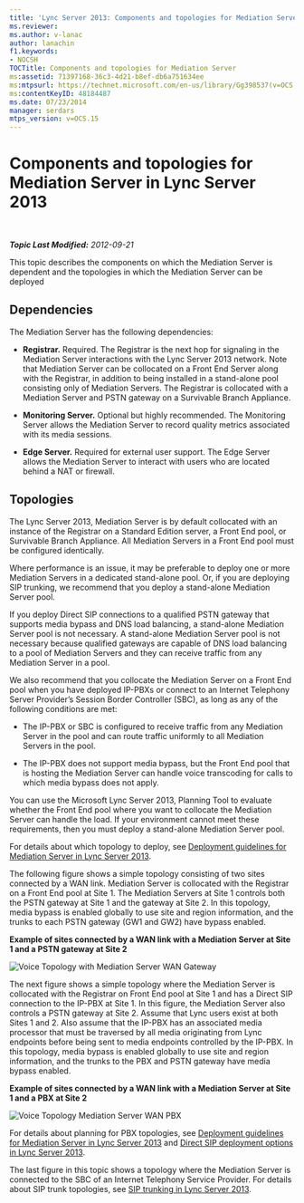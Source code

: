 ```yaml
---
title: 'Lync Server 2013: Components and topologies for Mediation Server'
ms.reviewer: 
ms.author: v-lanac
author: lanachin
f1.keywords:
- NOCSH
TOCTitle: Components and topologies for Mediation Server
ms:assetid: 71397168-36c3-4d21-b8ef-db6a751634ee
ms:mtpsurl: https://technet.microsoft.com/en-us/library/Gg398537(v=OCS.15)
ms:contentKeyID: 48184487
ms.date: 07/23/2014
manager: serdars
mtps_version: v=OCS.15
---
```


<div data-xmlns="http://www.w3.org/1999/xhtml">

<div class="topic" data-xmlns="http://www.w3.org/1999/xhtml" data-msxsl="urn:schemas-microsoft-com:xslt" data-cs="https://msdn.microsoft.com/">

<div data-asp="https://msdn2.microsoft.com/asp">

# Components and topologies for Mediation Server in Lync Server 2013

</div>

<div id="mainSection">

<div id="mainBody">

<span> </span>

_**Topic Last Modified:** 2012-09-21_

This topic describes the components on which the Mediation Server is dependent and the topologies in which the Mediation Server can be deployed

<div>

## Dependencies

The Mediation Server has the following dependencies:

  - **Registrar.** Required. The Registrar is the next hop for signaling in the Mediation Server interactions with the Lync Server 2013 network. Note that Mediation Server can be collocated on a Front End Server along with the Registrar, in addition to being installed in a stand-alone pool consisting only of Mediation Servers. The Registrar is collocated with a Mediation Server and PSTN gateway on a Survivable Branch Appliance.

  - **Monitoring Server.** Optional but highly recommended. The Monitoring Server allows the Mediation Server to record quality metrics associated with its media sessions.

  - **Edge Server.** Required for external user support. The Edge Server allows the Mediation Server to interact with users who are located behind a NAT or firewall.

</div>

<div>

## Topologies

The Lync Server 2013, Mediation Server is by default collocated with an instance of the Registrar on a Standard Edition server, a Front End pool, or Survivable Branch Appliance. All Mediation Servers in a Front End pool must be configured identically.

Where performance is an issue, it may be preferable to deploy one or more Mediation Servers in a dedicated stand-alone pool. Or, if you are deploying SIP trunking, we recommend that you deploy a stand-alone Mediation Server pool.

If you deploy Direct SIP connections to a qualified PSTN gateway that supports media bypass and DNS load balancing, a stand-alone Mediation Server pool is not necessary. A stand-alone Mediation Server pool is not necessary because qualified gateways are capable of DNS load balancing to a pool of Mediation Servers and they can receive traffic from any Mediation Server in a pool.

We also recommend that you collocate the Mediation Server on a Front End pool when you have deployed IP-PBXs or connect to an Internet Telephony Server Provider’s Session Border Controller (SBC), as long as any of the following conditions are met:

  - The IP-PBX or SBC is configured to receive traffic from any Mediation Server in the pool and can route traffic uniformly to all Mediation Servers in the pool.

  - The IP-PBX does not support media bypass, but the Front End pool that is hosting the Mediation Server can handle voice transcoding for calls to which media bypass does not apply.

You can use the Microsoft Lync Server 2013, Planning Tool to evaluate whether the Front End pool where you want to collocate the Mediation Server can handle the load. If your environment cannot meet these requirements, then you must deploy a stand-alone Mediation Server pool.

For details about which topology to deploy, see [Deployment guidelines for Mediation Server in Lync Server 2013](lync-server-2013-deployment-guidelines-for-mediation-server.md).

The following figure shows a simple topology consisting of two sites connected by a WAN link. Mediation Server is collocated with the Registrar on a Front End pool at Site 1. The Mediation Servers at Site 1 controls both the PSTN gateway at Site 1 and the gateway at Site 2. In this topology, media bypass is enabled globally to use site and region information, and the trunks to each PSTN gateway (GW1 and GW2) have bypass enabled.

**Example of sites connected by a WAN link with a Mediation Server at Site 1 and a PSTN gateway at Site 2**

![Voice Topology with Mediation Server WAN Gateway](images/Gg398537.67872e61-1444-447b-918c-abe89abc3004(OCS.15).jpg "Voice Topology with Mediation Server WAN Gateway")

The next figure shows a simple topology where the Mediation Server is collocated with the Registrar on Front End pool at Site 1 and has a Direct SIP connection to the IP-PBX at Site 1. In this figure, the Mediation Server also controls a PSTN gateway at Site 2. Assume that Lync users exist at both Sites 1 and 2. Also assume that the IP-PBX has an associated media processor that must be traversed by all media originating from Lync endpoints before being sent to media endpoints controlled by the IP-PBX. In this topology, media bypass is enabled globally to use site and region information, and the trunks to the PBX and PSTN gateway have media bypass enabled.

**Example of sites connected by a WAN link with a Mediation Server at Site 1 and a PBX at Site 2**

![Voice Topology Mediation Server WAN PBX](images/Gg398537.df6c8a5b-8431-4187-907d-ff5ca26eeeec(OCS.15).jpg "Voice Topology Mediation Server WAN PBX")

For details about planning for PBX topologies, see [Deployment guidelines for Mediation Server in Lync Server 2013](lync-server-2013-deployment-guidelines-for-mediation-server.md) and [Direct SIP deployment options in Lync Server 2013](lync-server-2013-direct-sip-deployment-options.md).

The last figure in this topic shows a topology where the Mediation Server is connected to the SBC of an Internet Telephony Service Provider. For details about SIP trunk topologies, see [SIP trunking in Lync Server 2013](lync-server-2013-sip-trunking.md).

</div>

</div>

<span> </span>

</div>

</div>

</div>

